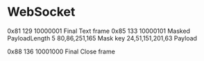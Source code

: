 # WebSocket


0x81 129 10000001 Final Text frame
0x85 133 10000101 Masked PayloadLength 5
80,86,251,165 Mask key
24,51,151,201,63 Payload

0x88 136 10001000 Final Close frame